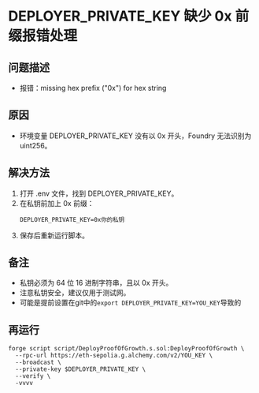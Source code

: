 # DEPLOYER_PRIVATE_KEY 缺少 0x 前缀报错处理

## 问题描述
- 报错：missing hex prefix ("0x") for hex string

## 原因
- 环境变量 DEPLOYER_PRIVATE_KEY 没有以 0x 开头，Foundry 无法识别为 uint256。

## 解决方法
1. 打开 .env 文件，找到 DEPLOYER_PRIVATE_KEY。
2. 在私钥前加上 0x 前缀：
   ```
   DEPLOYER_PRIVATE_KEY=0x你的私钥
   ```
3. 保存后重新运行脚本。

## 备注
- 私钥必须为 64 位 16 进制字符串，且以 0x 开头。
- 注意私钥安全，建议仅用于测试网。
- 可能是提前设置在git中的`export DEPLOYER_PRIVATE_KEY=YOU_KEY`导致的

## 再运行
```
forge script script/DeployProofOfGrowth.s.sol:DeployProofOfGrowth \
  --rpc-url https://eth-sepolia.g.alchemy.com/v2/YOU_KEY \
  --broadcast \
  --private-key $DEPLOYER_PRIVATE_KEY \
  --verify \
  -vvvv
```
